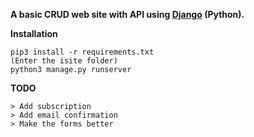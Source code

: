 **A basic CRUD web site with API using [Django](https://github.com/django/django) (Python).**

**Installation**
```
pip3 install -r requirements.txt
(Enter the isite folder)
python3 manage.py runserver
```

**TODO**
```
> Add subscription
> Add email confirmation
> Make the forms better
```
